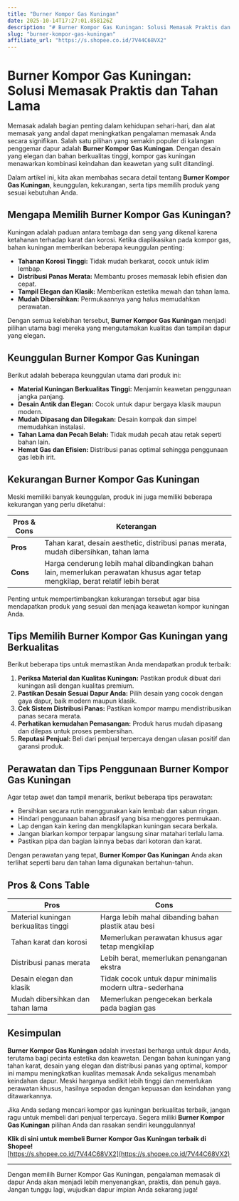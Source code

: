 ```yaml
---
title: "Burner Kompor Gas Kuningan"
date: 2025-10-14T17:27:01.858126Z
description: "# Burner Kompor Gas Kuningan: Solusi Memasak Praktis dan Tahan Lama..."
slug: "burner-kompor-gas-kuningan"
affiliate_url: "https://s.shopee.co.id/7V44C68VX2"
---
```

# Burner Kompor Gas Kuningan: Solusi Memasak Praktis dan Tahan Lama

Memasak adalah bagian penting dalam kehidupan sehari-hari, dan alat memasak yang andal dapat meningkatkan pengalaman memasak Anda secara signifikan. Salah satu pilihan yang semakin populer di kalangan penggemar dapur adalah **Burner Kompor Gas Kuningan**. Dengan desain yang elegan dan bahan berkualitas tinggi, kompor gas kuningan menawarkan kombinasi keindahan dan keawetan yang sulit ditandingi.

Dalam artikel ini, kita akan membahas secara detail tentang **Burner Kompor Gas Kuningan**, keunggulan, kekurangan, serta tips memilih produk yang sesuai kebutuhan Anda.

## Mengapa Memilih Burner Kompor Gas Kuningan?

Kuningan adalah paduan antara tembaga dan seng yang dikenal karena ketahanan terhadap karat dan korosi. Ketika diaplikasikan pada kompor gas, bahan kuningan memberikan beberapa keunggulan penting:

- **Tahanan Korosi Tinggi:** Tidak mudah berkarat, cocok untuk iklim lembap.
- **Distribusi Panas Merata:** Membantu proses memasak lebih efisien dan cepat.
- **Tampil Elegan dan Klasik:** Memberikan estetika mewah dan tahan lama.
- **Mudah Dibersihkan:** Permukaannya yang halus memudahkan perawatan.

Dengan semua kelebihan tersebut, **Burner Kompor Gas Kuningan** menjadi pilihan utama bagi mereka yang mengutamakan kualitas dan tampilan dapur yang elegan.

## Keunggulan Burner Kompor Gas Kuningan

Berikut adalah beberapa keunggulan utama dari produk ini:

- **Material Kuningan Berkualitas Tinggi:** Menjamin keawetan penggunaan jangka panjang.
- **Desain Antik dan Elegan:** Cocok untuk dapur bergaya klasik maupun modern.
- **Mudah Dipasang dan Dilegakan:** Desain kompak dan simpel memudahkan instalasi.
- **Tahan Lama dan Pecah Belah:** Tidak mudah pecah atau retak seperti bahan lain.
- **Hemat Gas dan Efisien:** Distribusi panas optimal sehingga penggunaan gas lebih irit.

## Kekurangan Burner Kompor Gas Kuningan

Meski memiliki banyak keunggulan, produk ini juga memiliki beberapa kekurangan yang perlu diketahui:

| **Pros & Cons** | **Keterangan**                                       |
|------------------|--------------------------------------------------------|
| **Pros**        | Tahan karat, desain aesthetic, distribusi panas merata, mudah dibersihkan, tahan lama |
| **Cons**        | Harga cenderung lebih mahal dibandingkan bahan lain, memerlukan perawatan khusus agar tetap mengkilap, berat relatif lebih berat |

Penting untuk mempertimbangkan kekurangan tersebut agar bisa mendapatkan produk yang sesuai dan menjaga keawetan kompor kuningan Anda.

## Tips Memilih Burner Kompor Gas Kuningan yang Berkualitas

Berikut beberapa tips untuk memastikan Anda mendapatkan produk terbaik:

1. **Periksa Material dan Kualitas Kuningan:** Pastikan produk dibuat dari kuningan asli dengan kualitas premium.
2. **Pastikan Desain Sesuai Dapur Anda:** Pilih desain yang cocok dengan gaya dapur, baik modern maupun klasik.
3. **Cek Sistem Distribusi Panas:** Pastikan kompor mampu mendistribusikan panas secara merata.
4. **Perhatikan kemudahan Pemasangan:** Produk harus mudah dipasang dan dilepas untuk proses pembersihan.
5. **Reputasi Penjual:** Beli dari penjual terpercaya dengan ulasan positif dan garansi produk.

## Perawatan dan Tips Penggunaan Burner Kompor Gas Kuningan

Agar tetap awet dan tampil menarik, berikut beberapa tips perawatan:

- Bersihkan secara rutin menggunakan kain lembab dan sabun ringan.
- Hindari penggunaan bahan abrasif yang bisa menggores permukaan.
- Lap dengan kain kering dan mengkilapkan kuningan secara berkala.
- Jangan biarkan kompor terpapar langsung sinar matahari terlalu lama.
- Pastikan pipa dan bagian lainnya bebas dari kotoran dan karat.

Dengan perawatan yang tepat, **Burner Kompor Gas Kuningan** Anda akan terlihat seperti baru dan tahan lama digunakan bertahun-tahun.

## Pros & Cons Table

| **Pros** | **Cons** |
|------------|------------|
| Material kuningan berkualitas tinggi | Harga lebih mahal dibanding bahan plastik atau besi |
| Tahan karat dan korosi | Memerlukan perawatan khusus agar tetap mengkilap |
| Distribusi panas merata | Lebih berat, memerlukan penanganan ekstra |
| Desain elegan dan klasik | Tidak cocok untuk dapur minimalis modern ultra-sederhana |
| Mudah dibersihkan dan tahan lama | Memerlukan pengecekan berkala pada bagian gas |

## Kesimpulan

**Burner Kompor Gas Kuningan** adalah investasi berharga untuk dapur Anda, terutama bagi pecinta estetika dan keawetan. Dengan bahan kuningan yang tahan karat, desain yang elegan dan distribusi panas yang optimal, kompor ini mampu meningkatkan kualitas memasak Anda sekaligus menambah keindahan dapur. Meski harganya sedikit lebih tinggi dan memerlukan perawatan khusus, hasilnya sepadan dengan kepuasan dan keindahan yang ditawarkannya.

Jika Anda sedang mencari kompor gas kuningan berkualitas terbaik, jangan ragu untuk membeli dari penjual terpercaya. Segera miliki **Burner Kompor Gas Kuningan** pilihan Anda dan rasakan sendiri keunggulannya!

**Klik di sini untuk membeli Burner Kompor Gas Kuningan terbaik di Shopee!**  
[https://s.shopee.co.id/7V44C68VX2](https://s.shopee.co.id/7V44C68VX2)

---

Dengan memilih Burner Kompor Gas Kuningan, pengalaman memasak di dapur Anda akan menjadi lebih menyenangkan, praktis, dan penuh gaya. Jangan tunggu lagi, wujudkan dapur impian Anda sekarang juga!